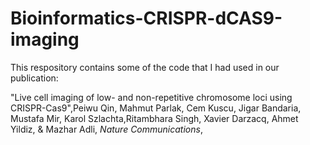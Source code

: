 # Bioinformatics-CRISPR-dCAS9-imaging
This respository contains some of the code that I had used in our publication:

"Live cell imaging of low- and non-repetitive chromosome loci using CRISPR-Cas9",Peiwu Qin, Mahmut Parlak, Cem Kuscu, Jigar Bandaria, Mustafa Mir, Karol Szlachta,Ritambhara Singh, Xavier Darzacq, Ahmet Yildiz, & Mazhar Adli, *Nature Communications*, 
